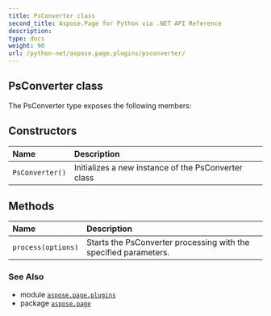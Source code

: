 ```yaml
---
title: PsConverter class
second_title: Aspose.Page for Python via .NET API Reference
description: 
type: docs
weight: 90
url: /python-net/aspose.page.plugins/psconverter/
---
```


## PsConverter class





The PsConverter type exposes the following members:
## Constructors
| Name | Description |
| :- | :- |
| `PsConverter()` | Initializes a new instance of the PsConverter class |
## Methods
| Name | Description |
| :- | :- |
| `process(options)` | Starts the PsConverter processing with the specified parameters. |

### See Also

* module [`aspose.page.plugins`](/page/python-net/aspose.page.plugins/)
* package [`aspose.page`](/page/python-net/)

